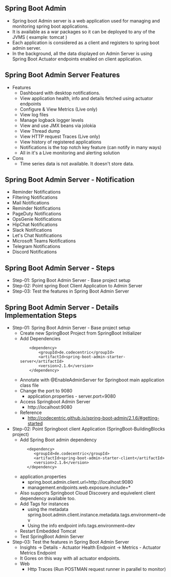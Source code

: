## Spring Boot Admin
- Spring boot Admin server is a web application used for managing and
monitoring spring boot applications.
- It is available as a war packages so it can be deployed to any of the
JVMS ( example: tomcat )
- Each application is considered as a client and registers to spring boot admin server.
- In the background, all the data displayed on Admin Server is using
Spring Boot Actuator endpoints enabled on client application.
## Spring Boot Admin Server Features
- Features
    - Dashboard with desktop notifications.
    - View application health, info and details fetched using actuator endpoints
    - Configure & View Metrics (Live only)
    - View log files
    - Manage logback logger levels
    - View and use JMX beans via jolokia
    - View Thread dump
    - View HTTP request Traces (Live only)
    - View history of registered applications
    - Notifications is the top notch key feature (can notify in many ways)
    - All in it's a Live monitoring and alerting solution                     
- Cons
    - Time series data is not available. It doesn't store data.
## Spring Boot Admin Server - Notification
- Reminder Notifications
- Filtering Notifications
- Mail Notifications
- Reminder Notifications
- PageDuty Notifications
- OpsGenie Notifications
- HipChat Notifications
- Slack Notifications
- Let's Chat Notifications
- Microsoft Teams Notifications
- Telegram Notifications
- Discord Notifications
## Spring Boot Admin Server - Steps
- Step-01: Spring Boot Admin Server - Base project setup
- Step-02: Point spring Boot Client Application to Admin Server
- Step-03: Test the features in Spring Boot Admin Server
## Spring Boot Admin Server - Details Implementation Steps
- Step-01: Spring Boot Admin Server - Base project setup
    - Create new SpringBoot Project from SpringBoot Initializer
    - Add Dependencies
        ``` 
            <dependency>  
                <groupId>de.codecentric</groupId> 
                <artifactId>spring-boot-admin-starter-server</artifactId> 
                <version>2.1.6</version> 
            </dependency>   
       ```
    - Annotate with @EnableAdminServer for Springboot main application class file
    - Change the port to 9080
        - application.properties - server.port=9080
    - Access Springboot Admin Server
        - http://localhost:9080
    - Reference
        - http://codecentric.github.io/spring-boot-admin/2.1.6/#getting-started
- Step-02: Point Springboot client Application (SpringBoot-BuildingBlocks project)
    - Add Spring Boot admin dependency
      ``` 
         <dependency>  
            <groupId>de.codecentric</groupId> 
            <artifactId>spring-boot-admin-starter-client</artifactId> 
            <version>2.1.6</version> 
         </dependency>   
      ```                     
    - application.properties
        - spring.boot.admin.client.url=http://localhost:9080
        - management.endpoints.web.exposure.include=*
    - Also supports Springboot Cloud Discovery and equivelent client dependency available too.
    - Add Tags for instances
        -  using the metadata
           spring.boot.admin.client.instance.metadata.tags.environment=dev
        - Using the info endpoint
           info.tags.environment=dev
    - Restart Embedded Tomcat
    - Test SpringBoot Admin Server                     
- Step-03: Test the features in Spring Boot Admin Server
    - Insights
        -> Details - Actuator Health Endpoint
        -> Metrics - Actuator Metrics Endpoint
    - It Gores on this way with all actuator endpoints.
    - Web
        - Http Traces (Run POSTMAN request runner in parallel to monitor)
        

   